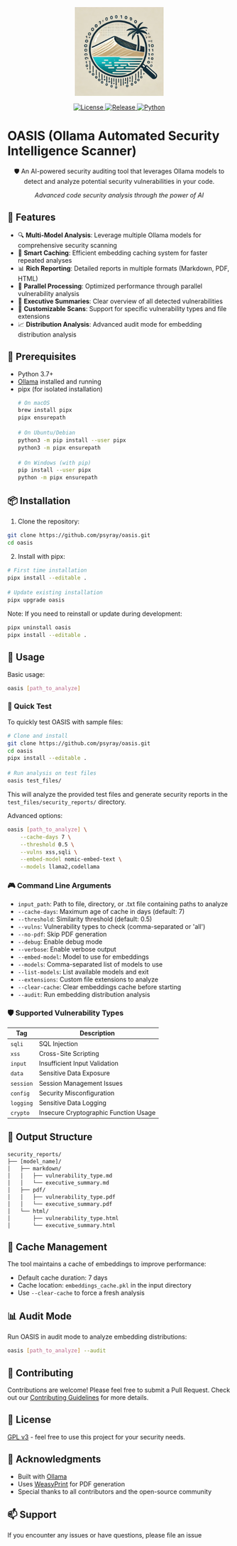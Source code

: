 <p align="center">
  <img src=".github/images/logo.webp" alt="OASIS Logo" width="200"/>
</p>

<p align="center">
  <a href="https://github.com/psyray/oasis/blob/main/LICENSE">
    <img src="https://img.shields.io/github/license/psyray/oasis" alt="License">
  </a>
  <a href="https://github.com/psyray/oasis/releases">
    <img src="https://img.shields.io/github/v/release/psyray/oasis" alt="Release">
  </a>
  <a href="https://python.org">
    <img src="https://img.shields.io/badge/python-3.7+-blue.svg" alt="Python">
  </a>
</p>

# OASIS (Ollama Automated Security Intelligence Scanner)

<p align="center">
  🛡️ An AI-powered security auditing tool that leverages Ollama models to detect and analyze potential security vulnerabilities in your code.
</p>

<p align="center">
  <em>Advanced code security analysis through the power of AI</em>
</p>

## 🌟 Features

- 🔍 **Multi-Model Analysis**: Leverage multiple Ollama models for comprehensive security scanning
- 💾 **Smart Caching**: Efficient embedding caching system for faster repeated analyses
- 📊 **Rich Reporting**: Detailed reports in multiple formats (Markdown, PDF, HTML)
- 🔄 **Parallel Processing**: Optimized performance through parallel vulnerability analysis
- 📝 **Executive Summaries**: Clear overview of all detected vulnerabilities
- 🎯 **Customizable Scans**: Support for specific vulnerability types and file extensions
- 📈 **Distribution Analysis**: Advanced audit mode for embedding distribution analysis

## 🚀 Prerequisites

- Python 3.7+
- [Ollama](https://ollama.ai) installed and running
- pipx (for isolated installation)
  ```bash
  # On macOS
  brew install pipx
  pipx ensurepath

  # On Ubuntu/Debian
  python3 -m pip install --user pipx
  python3 -m pipx ensurepath

  # On Windows (with pip)
  pip install --user pipx
  python -m pipx ensurepath
  ```

## 📦 Installation

1. Clone the repository:
```bash
git clone https://github.com/psyray/oasis.git
cd oasis
```

2. Install with pipx:
```bash
# First time installation
pipx install --editable .

# Update existing installation
pipx upgrade oasis
```

Note: If you need to reinstall or update during development:
```bash
pipx uninstall oasis
pipx install --editable .
```

## 🔧 Usage

Basic usage:
```bash
oasis [path_to_analyze]
```

### 🚀 Quick Test

To quickly test OASIS with sample files:
```bash
# Clone and install
git clone https://github.com/psyray/oasis.git
cd oasis
pipx install --editable .

# Run analysis on test files
oasis test_files/
```

This will analyze the provided test files and generate security reports in the `test_files/security_reports/` directory.

Advanced options:
```bash
oasis [path_to_analyze] \
    --cache-days 7 \
    --threshold 0.5 \
    --vulns xss,sqli \
    --embed-model nomic-embed-text \
    --models llama2,codellama
```

### 🎮 Command Line Arguments

- `input_path`: Path to file, directory, or .txt file containing paths to analyze
- `--cache-days`: Maximum age of cache in days (default: 7)
- `--threshold`: Similarity threshold (default: 0.5)
- `--vulns`: Vulnerability types to check (comma-separated or 'all')
- `--no-pdf`: Skip PDF generation
- `--debug`: Enable debug mode
- `--verbose`: Enable verbose output
- `--embed-model`: Model to use for embeddings
- `--models`: Comma-separated list of models to use
- `--list-models`: List available models and exit
- `--extensions`: Custom file extensions to analyze
- `--clear-cache`: Clear embeddings cache before starting
- `--audit`: Run embedding distribution analysis

### 🛡️ Supported Vulnerability Types

| Tag | Description |
|-----|-------------|
| `sqli` | SQL Injection |
| `xss` | Cross-Site Scripting |
| `input` | Insufficient Input Validation |
| `data` | Sensitive Data Exposure |
| `session` | Session Management Issues |
| `config` | Security Misconfiguration |
| `logging` | Sensitive Data Logging |
| `crypto` | Insecure Cryptographic Function Usage |

## 📁 Output Structure

```
security_reports/
├── [model_name]/
│   ├── markdown/
│   │   ├── vulnerability_type.md
│   │   └── executive_summary.md
│   ├── pdf/
│   │   ├── vulnerability_type.pdf
│   │   └── executive_summary.pdf
│   └── html/
│       ├── vulnerability_type.html
│       └── executive_summary.html
```

## 💾 Cache Management

The tool maintains a cache of embeddings to improve performance:
- Default cache duration: 7 days
- Cache location: `embeddings_cache.pkl` in the input directory
- Use `--clear-cache` to force a fresh analysis

## 📊 Audit Mode

Run OASIS in audit mode to analyze embedding distributions:
```bash
oasis [path_to_analyze] --audit
```

## 🤝 Contributing

Contributions are welcome! Please feel free to submit a Pull Request. Check out our [Contributing Guidelines](CONTRIBUTING.md) for more details.

## 📄 License

[GPL v3](LICENSE) - feel free to use this project for your security needs.

## 🙏 Acknowledgments

- Built with [Ollama](https://ollama.ai)
- Uses [WeasyPrint](https://weasyprint.org/) for PDF generation
- Special thanks to all contributors and the open-source community

## 📫 Support

If you encounter any issues or have questions, please file an issue

